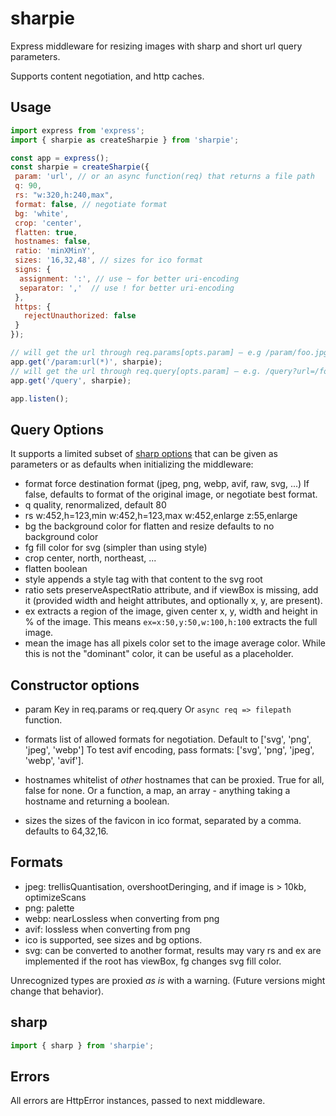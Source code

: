 sharpie
=======

Express middleware for resizing images with sharp and short url query parameters.

Supports content negotiation, and http caches.

Usage
-----

```js
import express from 'express';
import { sharpie as createSharpie } from 'sharpie';

const app = express();
const sharpie = createSharpie({
 param: 'url', // or an async function(req) that returns a file path
 q: 90,
 rs: "w:320,h:240,max",
 format: false, // negotiate format
 bg: 'white',
 crop: 'center',
 flatten: true,
 hostnames: false,
 ratio: 'minXMinY',
 sizes: '16,32,48', // sizes for ico format
 signs: {
  assignment: ':', // use ~ for better uri-encoding
  separator: ','  // use ! for better uri-encoding
 },
 https: {
   rejectUnauthorized: false
 }
});

// will get the url through req.params[opts.param] – e.g /param/foo.jpg
app.get('/param:url(*)', sharpie);
// will get the url through req.query[opts.param] – e.g. /query?url=/foo.jpg
app.get('/query', sharpie);

app.listen();
```

Query Options
-------------

It supports a limited subset of [sharp options](http://sharp.dimens.io) that can be given as parameters or as defaults when initializing the middleware:

* format
  force destination format (jpeg, png, webp, avif, raw, svg, ...)
  If false, defaults to format of the original image,
  or negotiate best format.
* q
  quality, renormalized, default 80
* rs
  w:452,h=123,min
  w:452,h=123,max
  w:452,enlarge
  z:55,enlarge
* bg
  the background color for flatten and resize
  defaults to no background color
* fg
  fill color for svg (simpler than using style)
* crop
  center, north, northeast, ...
* flatten
  boolean
* style
  appends a style tag with that content to the svg root
* ratio
  sets preserveAspectRatio attribute, and if viewBox is missing, add it
  (provided width and height attributes, and optionally x, y, are present).
* ex
  extracts a region of the image, given center x, y, width and height in % of the
  image. This means `ex=x:50,y:50,w:100,h:100` extracts the full image.
* mean
  the image has all pixels color set to the image average color.
  While this is not the "dominant" color, it can be useful as a placeholder.

Constructor options
-------------------

* param
  Key in req.params or req.query
  Or `async req => filepath` function.

* formats
  list of allowed formats for negotiation.
  Default to ['svg', 'png', 'jpeg', 'webp']
  To test avif encoding, pass formats: ['svg', 'png', 'jpeg', 'webp', 'avif'].

* hostnames
  whitelist of *other* hostnames that can be proxied. True for all, false for none.
  Or a function, a map, an array - anything taking a hostname and returning a boolean.

* sizes
  the sizes of the favicon in ico format, separated by a comma.
  defaults to 64,32,16.

Formats
-------

* jpeg: trellisQuantisation, overshootDeringing, and if image is > 10kb,
optimizeScans
* png: palette
* webp: nearLossless when converting from png
* avif: lossless when converting from png
* ico is supported, see sizes and bg options.
* svg: can be converted to another format, results may vary
  rs and ex are implemented if the root has viewBox, fg changes svg fill color.

Unrecognized types are proxied *as is* with a warning.
(Future versions might change that behavior).

sharp
-----

```js
import { sharp } from 'sharpie';
```

Errors
------

All errors are HttpError instances, passed to next middleware.
